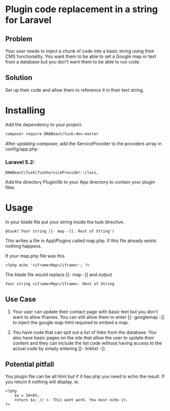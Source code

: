 Plugin code replacement in a string for Laravel
===============================================

## Problem
Your user needs to inject a chunk of code into a basic string using their CMS functionality. You want them to be able to set a Google map or text from a database but you don't want them to be able to run code.

## Solution
Set up their code and allow them to reference it in their text string.

Installing
==========

Add the dependency to your project:

```bash
composer require DNABeast/tusk:dev-master
```

After updating composer, add the ServiceProvider to the providers array in config/app.php

### Laravel 5.2:

```
DNABeast\Tusk\TuskServiceProvider::class,
```

Add the directory Plugin/lib to your App directory to contain your plugin files.

Usage
=====

In your blade file put your string inside the tusk directive.

```
@tusk('Your string [[- map -]]. Rest of String')
```
This writes a file in App\Plugins called map.php. If this file already exists nothing happens.

If your map.php file was this
```
<?php echo '<iframe>Map</iframe>'; ?>
```

The blade file would replace [[- map -]] and output
```
Your string <iframe>Map</iframe>. Rest of String
```

## Use Case
1. Your user can update their contact page with basic text but you don't want to allow iframes. You can still allow them to enter [[- googlemap -]] to inject the google map html required to embed a map.

2. You have code that can spit out a list of links from the database. You also have basic pages on the site that allow the user to update their content and they can include the list code without having access to the actual code by simply entering [[- linklist -]].

## Potential pitfall
You plugin file can be all html but if it has php you need to echo the result. If you return it nothing will display.
ie.
```
<?php
	$x = 34+65;
	return $x; // <- This wont work. You must echo it.
?>
```